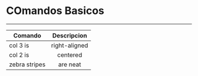 # COmandos Basicos
***


| Comando        | Descripcion    |
| ------------- |:-------------: |
| col 3 is      | right-aligned |
| col 2 is      | centered      |
| zebra stripes | are neat      |
